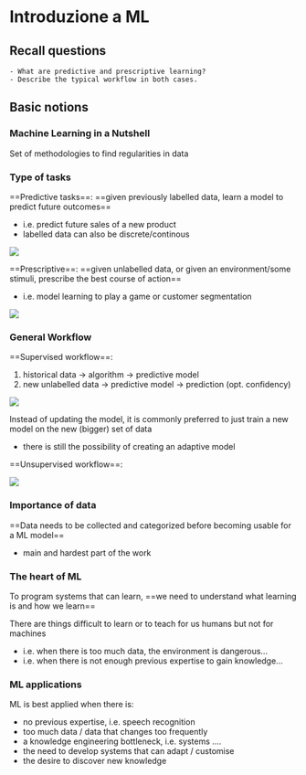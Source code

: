 # Introduzione a ML

## Recall questions
    - What are predictive and prescriptive learning?
    - Describe the typical workflow in both cases.

## Basic notions

### Machine Learning in a Nutshell

Set of methodologies to find regularities in data

### Type of tasks

==Predictive tasks==: ==given previously labelled data, learn a model to predict future outcomes== 
- i.e. predict future sales of a new product
- labelled data can also be discrete/continous

![](../../../ML/pred.png)

==Prescriptive==: ==given unlabelled data, or given an environment/some stimuli, prescribe the best course of action==
- i.e. model learning to play a game or customer segmentation

![](../../../ML/presc.png)

### General Workflow

==Supervised workflow==: 
1. historical data $\to$ algorithm $\to$ predictive model
2. new unlabelled data $\to$ predictive model $\to$ prediction (opt. confidency)

![](../../../ML/wopred.png)

Instead of updating the model, it is commonly preferred to just train a new model on the new (bigger) set of data
- there is still the possibility of creating an adaptive model

==Unsupervised workflow==:

![](../../../ML/wopresc.png)

### Importance of data

==Data needs to be collected and categorized before becoming usable for a ML model==
- main and hardest part of the work

### The heart of ML

To program systems that can learn, ==we need to understand what learning is and how we learn==

There are things difficult to learn or to teach for us humans but not for machines
- i.e. when there is too much data, the environment is dangerous...
- i.e. when there is not enough previous expertise to gain knowledge...

### ML applications

ML is best applied when there is:
- no previous expertise, i.e. speech recognition
- too much data / data that changes too frequently
- a knowledge engineering bottleneck, i.e. systems ....
- the need to develop systems that can adapt / customise 
- the desire to discover new knowledge






